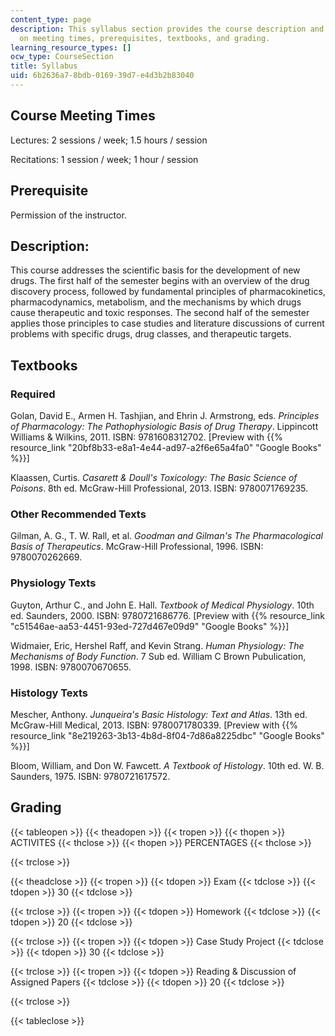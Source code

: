 ```yaml
---
content_type: page
description: This syllabus section provides the course description and information
  on meeting times, prerequisites, textbooks, and grading.
learning_resource_types: []
ocw_type: CourseSection
title: Syllabus
uid: 6b2636a7-8bdb-0169-39d7-e4d3b2b83040
---
```


Course Meeting Times
--------------------

Lectures: 2 sessions / week; 1.5 hours / session

Recitations: 1 session / week; 1 hour / session

Prerequisite
------------

Permission of the instructor.

Description:
------------

This course addresses the scientific basis for the development of new drugs. The first half of the semester begins with an overview of the drug discovery process, followed by fundamental principles of pharmacokinetics, pharmacodynamics, metabolism, and the mechanisms by which drugs cause therapeutic and toxic responses. The second half of the semester applies those principles to case studies and literature discussions of current problems with specific drugs, drug classes, and therapeutic targets.

Textbooks
---------

### Required

Golan, David E., Armen H. Tashjian, and Ehrin J. Armstrong, eds. _Principles of Pharmacology: The Pathophysiologic Basis of Drug Therapy_. Lippincott Williams & Wilkins, 2011. ISBN: 9781608312702. \[Preview with {{% resource_link "20bf8b33-e8a1-4e44-ad97-a2f6e65a4fa0" "Google Books" %}}\]

Klaassen, Curtis. _Casarett & Doull's Toxicology: The Basic Science of Poisons_. 8th ed. McGraw-Hill Professional, 2013. ISBN: 9780071769235.

### Other Recommended Texts

Gilman, A. G., T. W. Rall, et al. _Goodman and Gilman's The Pharmacological Basis of Therapeutics_. McGraw-Hill Professional, 1996. ISBN: 9780070262669.

### Physiology Texts

Guyton, Arthur C., and John E. Hall. _Textbook of Medical Physiology_. 10th ed. Saunders, 2000. ISBN: 9780721686776. \[Preview with {{% resource_link "c51546ae-aa53-4451-93ed-727d467e09d9" "Google Books" %}}\]

Widmaier, Eric, Hershel Raff, and Kevin Strang. _Human Physiology: The Mechanisms of Body Function_. 7 Sub ed. William C Brown Pubulication, 1998. ISBN: 9780070670655.

### Histology Texts

Mescher, Anthony. _Junqueira's Basic Histology: Text and Atlas_. 13th ed. McGraw-Hill Medical, 2013. ISBN: 9780071780339. \[Preview with {{% resource_link "8e219263-3b13-4b8d-8f04-7d86a8225dbc" "Google Books" %}}\]

Bloom, William, and Don W. Fawcett. _A Textbook of Histology_. 10th ed. W. B. Saunders, 1975. ISBN: 9780721617572.

Grading
-------

{{< tableopen >}}
{{< theadopen >}}
{{< tropen >}}
{{< thopen >}}
ACTIVITES
{{< thclose >}}
{{< thopen >}}
PERCENTAGES
{{< thclose >}}

{{< trclose >}}

{{< theadclose >}}
{{< tropen >}}
{{< tdopen >}}
Exam
{{< tdclose >}}
{{< tdopen >}}
30
{{< tdclose >}}

{{< trclose >}}
{{< tropen >}}
{{< tdopen >}}
Homework
{{< tdclose >}}
{{< tdopen >}}
20
{{< tdclose >}}

{{< trclose >}}
{{< tropen >}}
{{< tdopen >}}
Case Study Project
{{< tdclose >}}
{{< tdopen >}}
30
{{< tdclose >}}

{{< trclose >}}
{{< tropen >}}
{{< tdopen >}}
Reading & Discussion of Assigned Papers
{{< tdclose >}}
{{< tdopen >}}
20
{{< tdclose >}}

{{< trclose >}}

{{< tableclose >}}
